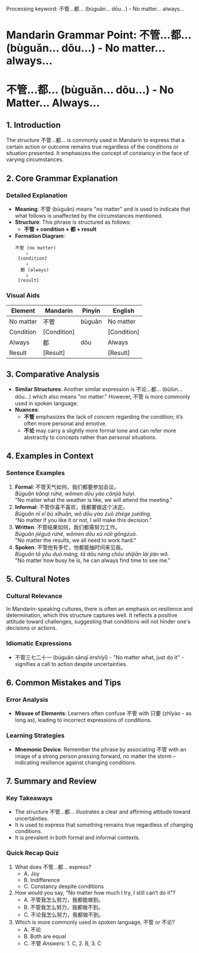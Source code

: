 Processing keyword: 不管...都... (bùguǎn... dōu...) - No matter... always...
# Mandarin Grammar Point: 不管...都... (bùguǎn... dōu...) - No matter... always...
# 不管...都... (bùguǎn... dōu...) - No Matter... Always...
## 1. Introduction
The structure 不管...都... is commonly used in Mandarin to express that a certain action or outcome remains true regardless of the conditions or situation presented. It emphasizes the concept of constancy in the face of varying circumstances.
## 2. Core Grammar Explanation
### Detailed Explanation
- **Meaning**: 不管 (bùguǎn) means "no matter" and is used to indicate that what follows is unaffected by the circumstances mentioned.
- **Structure**: This phrase is structured as follows:
  - **不管 + condition + 都 + result**
- **Formation Diagram**: 
  ```
  不管 (no matter)
      ↓
   [condition]
      ↓
    都 (always)
      ↓
   [result]
  ```
### Visual Aids
| Element         | Mandarin       | Pinyin       | English            |
|------------------|----------------|--------------|---------------------|
| No matter       | 不管          | bùguǎn       | No matter           |
| Condition       | [Condition]    |              | [Condition]         |
| Always          | 都            | dōu          | Always              |
| Result          | [Result]      |              | [Result]            |
## 3. Comparative Analysis
- **Similar Structures**: Another similar expression is 不论...都... (bùlùn... dōu...) which also means "no matter." However, 不管 is more commonly used in spoken language.
- **Nuances**:
  - **不管** emphasizes the lack of concern regarding the condition; it’s often more personal and emotive.
  - **不论** may carry a slightly more formal tone and can refer more abstractly to concepts rather than personal situations.
## 4. Examples in Context
### Sentence Examples
1. **Formal**: 不管天气如何，我们都要参加会议。  
   *Bùguǎn tiānqì rúhé, wǒmen dōu yào cānjiā huìyì.*  
   "No matter what the weather is like, we will attend the meeting."
2. **Informal**: 不管你喜不喜欢，我都要做这个决定。  
   *Bùguǎn nǐ xǐ bù xǐhuān, wǒ dōu yào zuò zhège juédìng.*  
   “No matter if you like it or not, I will make this decision.”
3. **Written**: 不管结果如何，我们都需努力工作。  
   *Bùguǎn jiéguǒ rúhé, wǒmen dōu xū nǔlì gōngzuò.*  
   "No matter the results, we all need to work hard."
4. **Spoken**: 不管他有多忙，他都能抽时间来见我。  
   *Bùguǎn tā yǒu duō máng, tā dōu néng chōu shíjiān lái jiàn wǒ.*  
   "No matter how busy he is, he can always find time to see me."
## 5. Cultural Notes
### Cultural Relevance
In Mandarin-speaking cultures, there is often an emphasis on resilience and determination, which this structure captures well. It reflects a positive attitude toward challenges, suggesting that conditions will not hinder one's decisions or actions.
### Idiomatic Expressions
- 不管三七二十一 (bùguǎn sānqī èrshíyī) - "No matter what, just do it" - signifies a call to action despite uncertainties.
## 6. Common Mistakes and Tips
### Error Analysis
- **Misuse of Elements**: Learners often confuse 不管 with 只要 (zhǐyào - as long as), leading to incorrect expressions of conditions.
### Learning Strategies
- **Mnemonic Device**: Remember the phrase by associating 不管 with an image of a strong person pressing forward, no matter the storm – indicating resilience against changing conditions.
## 7. Summary and Review
### Key Takeaways
- The structure 不管...都... illustrates a clear and affirming attitude toward uncertainties.
- It is used to express that something remains true regardless of changing conditions.
- It is prevalent in both formal and informal contexts.
### Quick Recap Quiz
1. What does 不管...都... express?
   - A. Joy
   - B. Indifference
   - C. Constancy despite conditions
2. How would you say, "No matter how much I try, I still can’t do it"?
   - A. 不管我怎么努力，我都能做到。
   - B. 不管我怎么努力，我都做不到。
   - C. 不论我怎么努力，我都做不到。
3. Which is more commonly used in spoken language, 不管 or 不论?
   - A. 不论
   - B. Both are equal
   - C. 不管
*Answers*: 1. C, 2. B, 3. C

